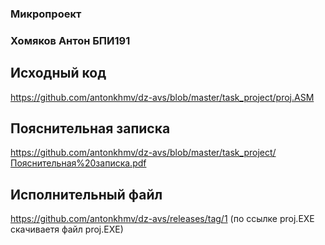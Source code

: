 ### Микропроект

### Хомяков Антон БПИ191

## Исходный код
https://github.com/antonkhmv/dz-avs/blob/master/task_project/proj.ASM

## Пояснительная записка
https://github.com/antonkhmv/dz-avs/blob/master/task_project/Пояснительная%20записка.pdf

## Исполнительный файл
https://github.com/antonkhmv/dz-avs/releases/tag/1
(по ссылке proj.EXE скачиваетя файл proj.EXE) 
